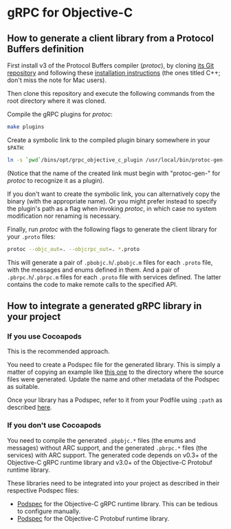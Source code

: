# gRPC for Objective-C

## How to generate a client library from a Protocol Buffers definition

First install v3 of the Protocol Buffers compiler (_protoc_), by cloning [its Git repository](https://github.com/google/protobuf) and following these [installation instructions](https://github.com/google/protobuf#c-installation---unix) (the ones titled C++; don't miss the note for Mac users).

Then clone this repository and execute the following commands from the root directory where it was cloned.

Compile the gRPC plugins for _protoc_:
```sh
make plugins
```

Create a symbolic link to the compiled plugin binary somewhere in your `$PATH`:
```sh
ln -s `pwd`/bins/opt/grpc_objective_c_plugin /usr/local/bin/protoc-gen-objcgrpc
```
(Notice that the name of the created link must begin with "protoc-gen-" for _protoc_ to recognize it as a plugin).

If you don't want to create the symbolic link, you can alternatively copy the binary (with the appropriate name). Or you might prefer instead to specify the plugin's path as a flag when invoking _protoc_, in which case no system modification nor renaming is necessary.

Finally, run _protoc_ with the following flags to generate the client library for your `.proto` files:

```sh
protoc --objc_out=. --objcrpc_out=. *.proto
```

This will generate a pair of `.pbobjc.h`/`.pbobjc.m` files for each `.proto` file, with the messages and enums defined in them. And a pair of `.pbrpc.h`/`.pbrpc.m` files for each `.proto` file with services defined. The latter contains the code to make remote calls to the specified API.

## How to integrate a generated gRPC library in your project

### If you use Cocoapods

This is the recommended approach.

You need to create a Podspec file for the generated library. This is simply a matter of copying an example like [this one](https://github.com/grpc/grpc/blob/master/src/objective-c/examples/Sample/RemoteTestClient/RemoteTest.podspec) to the directory where the source files were generated. Update the name and other metadata of the Podspec as suitable.

Once your library has a Podspec, refer to it from your Podfile using `:path` as described [here](https://guides.cocoapods.org/using/the-podfile.html#using-the-files-from-a-folder-local-to-the-machine).

### If you don't use Cocoapods

You need to compile the generated `.pbpbjc.*` files (the enums and messages) without ARC support, and the generated `.pbrpc.*` files (the services) with ARC support. The generated code depends on v0.3+ of the Objective-C gRPC runtime library and v3.0+ of the Objective-C Protobuf runtime library.

These libraries need to be integrated into your project as described in their respective Podspec files:

* [Podspec](https://github.com/grpc/grpc/blob/master/gRPC.podspec) for the Objective-C gRPC runtime library. This can be tedious to configure manually.
* [Podspec](https://github.com/jcanizales/protobuf/blob/add-podspec/Protobuf.podspec) for the Objective-C Protobuf runtime library.
